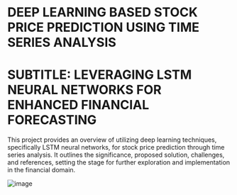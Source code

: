 # DEEP LEARNING BASED STOCK PRICE PREDICTION USING TIME SERIES ANALYSIS
# SUBTITLE: LEVERAGING LSTM NEURAL NETWORKS FOR ENHANCED FINANCIAL FORECASTING
This project provides an overview of utilizing deep learning techniques, specifically LSTM neural networks, for stock price prediction through time series analysis. It outlines the significance, proposed solution, challenges, and references, setting the stage for further exploration and implementation in the financial domain.

![image](https://github.com/user-attachments/assets/cf8737ac-70e4-4af0-9775-06b07235bc69)
